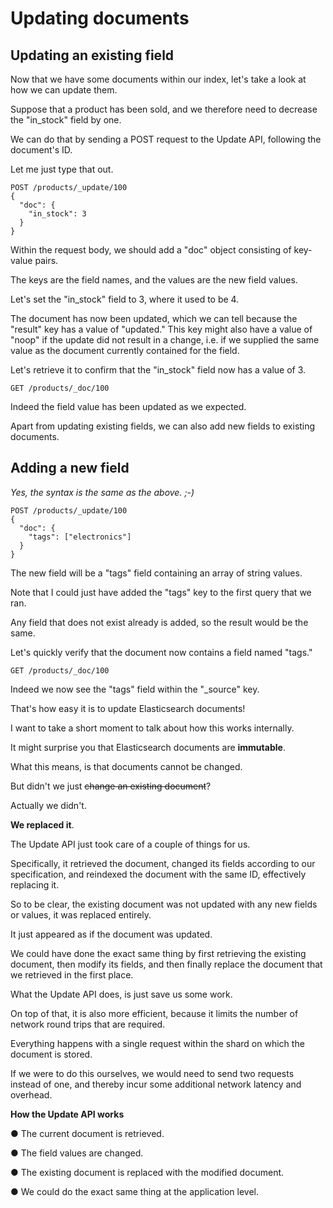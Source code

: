 # Updating documents

## Updating an existing field

Now that we have some documents within our index, let's take a look at how we can update them.

Suppose that a product has been sold, and we therefore need to decrease the "in_stock" field by one.

We can do that by sending a POST request to the Update API, following the document's ID.

Let me just type that out.

```
POST /products/_update/100
{
  "doc": {
    "in_stock": 3
  }
}
```
Within the request body, we should add a "doc" object consisting of key-value pairs.

The keys are the field names, and the values are the new field values.

Let's set the "in_stock" field to 3, where it used to be 4.

The document has now been updated, which we can tell because the "result" key has a value of "updated." This key might also have a value of "noop" if the update did not result in a change, i.e. if we supplied the same value as the document currently contained for the field.

Let's retrieve it to confirm that the "in_stock" field now has a value of 3.

```
GET /products/_doc/100
```

Indeed the field value has been updated as we expected.

Apart from updating existing fields, we can also add new fields to existing documents.

## Adding a new field

_Yes, the syntax is the same as the above. ;-)_

```
POST /products/_update/100
{
  "doc": {
    "tags": ["electronics"]
  }
}
```
The new field will be a "tags" field containing an array of string values.

Note that I could just have added the "tags" key to the first query that we ran.

Any field that does not exist already is added, so the result would be the same.

Let's quickly verify that the document now contains a field named "tags."

```
GET /products/_doc/100
```

Indeed we now see the "tags" field within the "_source" key.

That's how easy it is to update Elasticsearch documents!

I want to take a short moment to talk about how this works internally.

It might surprise you that Elasticsearch documents are **immutable**.

What this means, is that documents cannot be changed.

But didn't we just ~~change an existing document~~?

Actually we didn't.

**We replaced it**.

The Update API just took care of a couple of things for us.

Specifically, it retrieved the document, changed its fields according to our specification, and reindexed the document with the same ID, effectively replacing it.

So to be clear, the existing document was not updated with any new fields or values, it was replaced entirely.

It just appeared as if the document was updated.

We could have done the exact same thing by first retrieving the existing document, then modify its fields, and then finally replace the document that we retrieved in the first place.

What the Update API does, is just save us some work.

On top of that, it is also more efficient, because it limits the number of network round trips that are required.

Everything happens with a single request within the shard on which the document is stored.

If we were to do this ourselves, we would need to send two requests instead of one, and thereby incur some additional network latency and overhead.

**How the Update API works**

● The current document is retrieved.

● The field values are changed.

● The existing document is replaced with the modified document.

● We could do the exact same thing at the application level.
